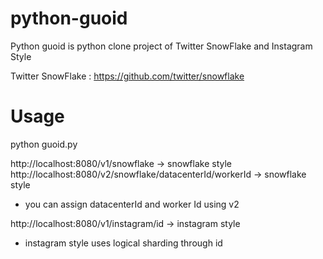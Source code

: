 python-guoid
============

Python guoid is python clone project of Twitter SnowFlake and Instagram Style

Twitter SnowFlake : https://github.com/twitter/snowflake

Usage
============================================================================
python guoid.py

http://localhost:8080/v1/snowflake -> snowflake style
http://localhost:8080/v2/snowflake/datacenterId/workerId -> snowflake style
* you can assign datacenterId and worker Id using v2

http://localhost:8080/v1/instagram/id -> instagram style
* instagram style uses logical sharding through id
